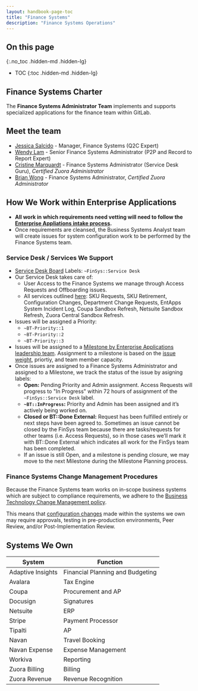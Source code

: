 ```yaml
---
layout: handbook-page-toc
title: "Finance Systems"
description: "Finance Systems Operations"
---
```


<link rel="stylesheet" type="text/css" href="/stylesheets/biztech.css" />

## On this page
{:.no_toc .hidden-md .hidden-lg}

- TOC
{:toc .hidden-md .hidden-lg}

## <i class="fas fa-book" id="biz-tech-icons"></i> Finance Systems Charter
The **Finance Systems Administrator Team** implements and supports specialized applications for the finance team within GitLab.

## <i class="fas fa-users" id="biz-tech-icons"></i> Meet the team

- [Jessica Salcido](https://about.gitlab.com/company/team/#jesssalcido) - Manager, Finance Systems (Q2C Expert)
- [Wendy Lam](https://about.gitlab.com/company/team/#wlam) - Senior Finance Systems Administrator (P2P and Record to Report Expert)
- [Cristine Marquardt](https://about.gitlab.com/company/team/#csotomango) - Finance Systems Administrator (Service Desk Guru), *Certified Zuora Administrator*
- [Brian Wong](https://about.gitlab.com/company/team/#brianmwong) - Finance Systems Administrator, *Certified Zuora Administrator*


## <i class="fas fa-tasks" id="biz-tech-icons"></i> How We Work within Enterprise Applications

- **All work in which requirements need vetting will need to follow the [Enterprise Appliations intake process](https://about.gitlab.com/handbook/business-technology/enterprise-applications/#intake-request).**
- Once requirements are cleansed, the Business Systems Analyst team will create issues for system configuration work to be performed by the Finance Systems team. 

### Service Desk / Services We Support

- [Service Desk Board](https://gitlab.com/groups/gitlab-com/-/boards/2802782?scope=all&label_name[]=FinSys%3A%3AService%20Desk) Labels: `~FinSys::Service Desk`
- Our Service Desk takes care of:
    - User Access to the Finance Systems we manage through Access Requests and Offboarding issues.
    - All services outlined [here](https://about.gitlab.com/handbook/business-technology/enterprise-applications/#--services-we-support-finance-systems-service-desk): SKU Requests, SKU Retirement, Configuration Changes, Department Change Requests, EntApps System Incident Log, Coupa Sandbox Refresh, Netsuite Sandbox Refresh, Zuora Central Sandbox Refresh. 
- Issues will be assigned a Priority:
    - `~BT-Priority::1`
    - `~BT-Priority::2`
    - `~BT-Priority::3`
- Issues will be assigned to a [Milestone by Enterprise Applications leadership team](https://about.gitlab.com/handbook/business-technology/enterprise-applications/#entapps-milestone-planning). Assignment to a milestone is based on the [issue weight](https://about.gitlab.com/handbook/business-technology/enterprise-applications/#issue-weights), priortiy, and team member capacity.
- Once issues are assigned to a Finance Systems Administrator and assigned to a Milestone, we track the status of the issue by asigning labels:
    - **Open:** Pending Priority and Admin assignment. Access Requests will progress to "In Progress" within 72 hours of assignment of the `~FinSys::Service Desk` label. 
    - **`~BT::InProgress`:** Priority and Admin has been assigned and it’s actively being worked on.
    - **Closed or BT::Done External:** Request has been fulfilled entirely or next steps have been agreed to. Sometimes an issue cannot be closed by the FinSys team because there are tasks/requests for other teams (i.e. Access Requests), so in those cases we’ll mark it with BT::Done External which indicates all work for the FinSys team has been completed.
    - If an issue is still Open, and a milestone is pending closure, we may move to the next Milestone during the Milestone Planning process. 

### Finance Systems Change Management Procedures

Because the Finance Systems team works on in-scope business systems which are subject to compliance requirements, we adhere to the [Business Technology Change Management policy](https://about.gitlab.com/handbook/business-technology/change-management/#business-technology-change-management). 

This means that [configuration changes](https://about.gitlab.com/handbook/business-technology/enterprise-applications/#entapps-system-configuration-change) made within the systems we own may require approvals, testing in pre-production environments, Peer Review, and/or Post-Implementation Review. 

## <i class="far fa-paper-plane" id="biz-tech-icons"></i> Systems We Own

| System            | Function                         |
|-------------------|----------------------------------|
| Adaptive Insights | Financial Planning and Budgeting |
| Avalara           | Tax Engine                       |
| Coupa             | Procurement and AP               |
| Docusign          | Signatures                       |
| Netsuite          | ERP                              |
| Stripe            | Payment Processor                |
| Tipalti           | AP                               |
| Navan             | Travel Booking                   |
| Navan Expense     | Expense Management               |
| Workiva           | Reporting                        |
| Zuora Billing     | Billing                          |
| Zuora Revenue     | Revenue Recognition              |
